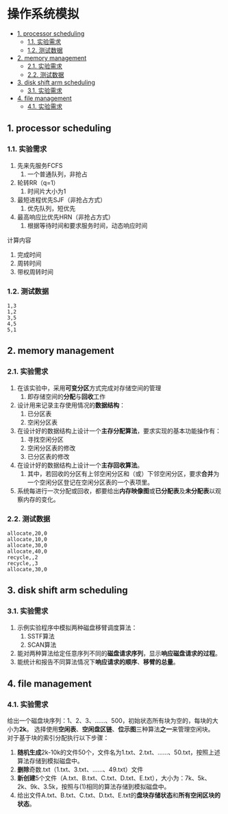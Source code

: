 # 操作系统模拟

- [1. processor scheduling](#1-processor-scheduling)
  - [1.1. 实验需求](#11-实验需求)
  - [1.2. 测试数据](#12-测试数据)
- [2. memory management](#2-memory-management)
  - [2.1. 实验需求](#21-实验需求)
  - [2.2. 测试数据](#22-测试数据)
- [3. disk shift arm scheduling](#3-disk-shift-arm-scheduling)
  - [3.1. 实验需求](#31-实验需求)
- [4. file management](#4-file-management)
  - [4.1. 实验需求](#41-实验需求)

## 1. processor scheduling

### 1.1. 实验需求

1. 先来先服务FCFS
   1. 一个普通队列，非抢占
2. 轮转RR（q=1）
   1. 时间片大小为1
3. 最短进程优先SJF（非抢占方式）
   1. 优先队列，短优先
4. 最高响应比优先HRN（非抢占方式）
   1. 根据等待时间和要求服务时间，动态响应时间

计算内容

1. 完成时间
2. 周转时间
3. 带权周转时间

### 1.2. 测试数据

```text
1,3
1,2
3,5
4,5
5,1
```

## 2. memory management

### 2.1. 实验需求

1. 在该实验中，采用**可变分区**方式完成对存储空间的管理
   1. 即存储空间的**分配**与**回收**工作
2. 设计用来记录主存使用情况的**数据结构**：
   1. 已分区表
   2. 空闲分区表
3. 在设计好的数据结构上设计一个**主存分配算法**，要求实现的基本功能操作有：
   1. 寻找空闲分区
   2. 空闲分区表的修改
   3. 已分区表的修改
4. 在设计好的数据结构上设计一个**主存回收算法**。
   1. 其中，若回收的分区有上邻空闲分区和（或）下邻空闲分区，要求**合并**为一个空闲分区登记在空闲分区表的一个表项里。
5. 系统每进行一次分配或回收，都要给出**内存映像图**或**已分配表**及**未分配表**以观察内存的变化。

### 2.2. 测试数据

```text
allocate,20,0
allocate,10,0
allocate,30,0
allocate,40,0
recycle,,2
recycle,,3
allocate,30,0
```

## 3. disk shift arm scheduling

### 3.1. 实验需求

1. 示例实验程序中模拟两种磁盘移臂调度算法：
   1. SSTF算法
   2. SCAN算法
2. 能对两种算法给定任意序列不同的**磁盘请求序列**，显示**响应磁盘请求的过程**。
3. 能统计和报告不同算法情况下**响应请求的顺序**、**移臂的总量**。

## 4. file management

### 4.1. 实验需求

给出一个磁盘块序列：1、2、3、……、500，初始状态所有块为空的，每块的大小为**2k**。
选择使用**空闲表**、**空闲盘区链**、**位示图**三种算法**之一**来管理空闲块。  
对于基于块的索引分配执行以下步骤：

1. **随机生成**2k-10k的文件50个，文件名为1.txt、2.txt、……、50.txt，按照上述算法存储到模拟磁盘中。
2. **删除**奇数.txt（1.txt、3.txt、……、49.txt）文件
3. **新创建**5个文件（A.txt、B.txt、C.txt、D.txt、E.txt），大小为：7k、5k、2k、9k、3.5k，按照与(1)相同的算法存储到模拟磁盘中。
4. 给出文件A.txt、B.txt、C.txt、D.txt、E.txt的**盘块存储状态**和**所有空闲区块的状态**。
